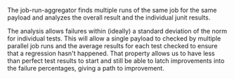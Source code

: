 The job-run-aggregator finds multiple runs of the same job for the same payload and analyzes the overall result
and the individual junit results.

The analysis allows failures within (ideally) a standard deviation of the norm for individual tests.
This will allow a single payload to checked by multiple parallel job runs and the average results for each test
checked to ensure that a regression hasn't happened.
That property allows us to have less than perfect test results to start and still be able to latch improvements into
the failure percentages, giving a path to improvement.